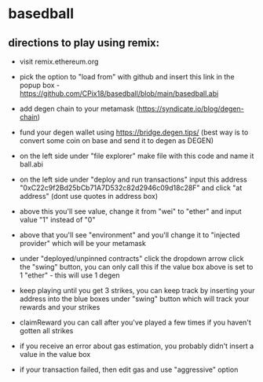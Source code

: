 # basedball

## directions to play using remix:
- visit remix.ethereum.org
- pick the option to "load from" with github and insert this link in the popup box - https://github.com/CPix18/basedball/blob/main/basedball.abi
- add degen chain to your metamask (https://syndicate.io/blog/degen-chain)
- fund your degen wallet using https://bridge.degen.tips/ (best way is to convert some coin on base and send it to degen as DEGEN)
- on the left side under "file explorer" make file with this code and name it ball.abi
- on the left side under "deploy and run transactions" input this address "0xC22c9f2Bd25bCb71A7D532c82d2946c09d18c28F" and click "at address" (dont use quotes in address box)
- above this you'll see value, change it from "wei" to "ether" and input value "1" instead of "0"
- above that you'll see "environment" and you'll change it to "injected provider" which will be your metamask
 
- under "deployed/unpinned contracts" click the dropdown arrow click the "swing" button, you can only call this if the value box above is set to 1 "ether" - this will use 1 degen
- keep playing until you get 3 strikes, you can keep track by inserting your address into the blue boxes under "swing" button which will track your rewards and your strikes
- claimReward you can call after you've played a few times if you haven't gotten all strikes
- if you receive an error about gas estimation, you probably didn't insert a value in the value box
- if your transaction failed, then edit gas and use "aggressive" option
